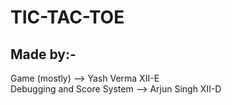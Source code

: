 # TIC-TAC-TOE

## Made by:- 
Game (mostly) --> Yash Verma XII-E        
Debugging and Score System --> Arjun Singh XII-D       
